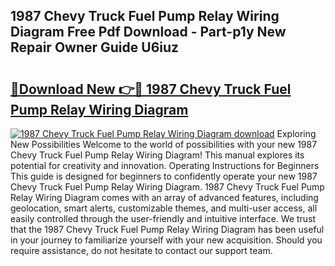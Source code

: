 ## 1987 Chevy Truck Fuel Pump Relay Wiring Diagram Free Pdf Download - Part-p1y New Repair Owner Guide U6iuz

# <h2><a href="http://dfs8uwg.blite.top/?on=1987+Chevy+Truck+Fuel+Pump+Relay+Wiring+Diagram">🔗Download New 👉🔴 1987 Chevy Truck Fuel Pump Relay Wiring Diagram</a></h2>

[![1987 Chevy Truck Fuel Pump Relay Wiring Diagram download](https://i.imgur.com/lujVjoI.png)](http://dfs8uwg.blite.top/?on=1987+Chevy+Truck+Fuel+Pump+Relay+Wiring+Diagram)
Exploring New Possibilities Welcome to the world of possibilities with your new 1987 Chevy Truck Fuel Pump Relay Wiring Diagram! This manual explores its potential for creativity and innovation. Operating Instructions for Beginners This guide is designed for beginners to confidently operate your new 1987 Chevy Truck Fuel Pump Relay Wiring Diagram. 1987 Chevy Truck Fuel Pump Relay Wiring Diagram comes with an array of advanced features, including geolocation, smart alerts, customizable themes, and multi-user access, all easily controlled through the user-friendly and intuitive interface. We trust that the 1987 Chevy Truck Fuel Pump Relay Wiring Diagram has been useful in your journey to familiarize yourself with your new acquisition. Should you require assistance, do not hesitate to contact our support team.
